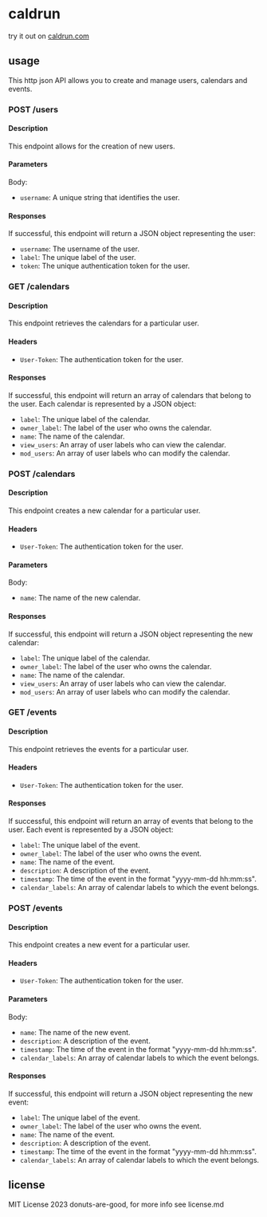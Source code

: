 # caldrun

try it out on [caldrun.com](http://caldrun.com)


## usage

This http json API allows you to create and manage users, calendars and events.

### POST /users
#### Description

This endpoint allows for the creation of new users.
#### Parameters

Body:

- `username`: A unique string that identifies the user.

#### Responses

If successful, this endpoint will return a JSON object representing the user:

- `username`: The username of the user.
- `label`: The unique label of the user.
- `token`: The unique authentication token for the user.

### GET /calendars
#### Description

This endpoint retrieves the calendars for a particular user.
#### Headers

- `User-Token`: The authentication token for the user.

#### Responses

If successful, this endpoint will return an array of calendars that belong to the user. Each calendar is represented by a JSON object:

- `label`: The unique label of the calendar.
- `owner_label`: The label of the user who owns the calendar.
- `name`: The name of the calendar.
- `view_users`: An array of user labels who can view the calendar.
- `mod_users`: An array of user labels who can modify the calendar.

### POST /calendars
#### Description

This endpoint creates a new calendar for a particular user.
#### Headers

- `User-Token`: The authentication token for the user.

#### Parameters

Body:

- `name`: The name of the new calendar.

#### Responses

If successful, this endpoint will return a JSON object representing the new calendar:

- `label`: The unique label of the calendar.
- `owner_label`: The label of the user who owns the calendar.
- `name`: The name of the calendar.
- `view_users`: An array of user labels who can view the calendar.
- `mod_users`: An array of user labels who can modify the calendar.

### GET /events
#### Description

This endpoint retrieves the events for a particular user.
#### Headers

- `User-Token`: The authentication token for the user.

#### Responses

If successful, this endpoint will return an array of events that belong to the user. Each event is represented by a JSON object:

- `label`: The unique label of the event.
- `owner_label`: The label of the user who owns the event.
- `name`: The name of the event.
- `description`: A description of the event.
- `timestamp`: The time of the event in the format "yyyy-mm-dd hh:mm:ss".
- `calendar_labels`: An array of calendar labels to which the event belongs.

### POST /events
#### Description

This endpoint creates a new event for a particular user.
#### Headers

- `User-Token`: The authentication token for the user.

#### Parameters

Body:

- `name`: The name of the new event.
- `description`: A description of the event.
- `timestamp`: The time of the event in the format "yyyy-mm-dd hh:mm:ss".
- `calendar_labels`: An array of calendar labels to which the event belongs.

#### Responses

If successful, this endpoint will return a JSON object representing the new event:

- `label`: The unique label of the event.
- `owner_label`: The label of the user who owns the event.
- `name`: The name of the event.
- `description`: A description of the event.
- `timestamp`: The time of the event in the format "yyyy-mm-dd hh:mm:ss".
- `calendar_labels`: An array of calendar labels to which the event belongs.
## license

MIT License 2023 donuts-are-good, for more info see license.md
